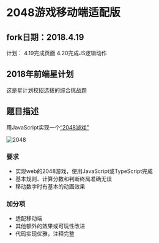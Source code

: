 # 2048游戏移动端适配版
## fork日期：2018.4.19
计划：
4.19完成页面
4.20完成JS逻辑动作

## 2018年前端星计划

这是星计划校招选拔的综合挑战题

## 题目描述

用JavaScript实现一个[“2048游戏”](https://baike.so.com/doc/9204693-9537967.html)

![2048](https://p2.ssl.qhimg.com/t016b5cbd7e885bb0e5.png)

### 要求

- 实现web的2048游戏，使用JavaScript或TypeScript完成
- 基本规则、计算分数和判断终局准确无误
- 移动数字时有基本的动画效果

### 加分项

- 适配移动端
- 其他额外的效果或可玩性改进
- 代码实现优雅，注释完整
